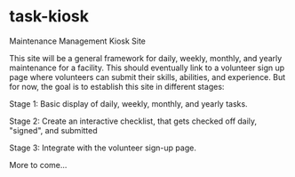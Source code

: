# task-kiosk
Maintenance Management Kiosk Site

This site will be a general framework for daily, weekly, monthly, and yearly maintenance for a facility. This should eventually link to a volunteer sign up page where volunteers can submit their skills, abilities, and experience. But for now, the goal is to establish this site in different stages:

Stage 1: Basic display of daily, weekly, monthly, and yearly tasks. 

Stage 2: Create an interactive checklist, that gets checked off daily, "signed", and submitted

Stage 3: Integrate with the volunteer sign-up page. 

More to come...

